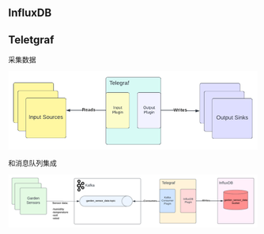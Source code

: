 ## InfluxDB

## Teletgraf

采集数据

![Telegraf](./.assets/InfluxDB简介/Telegraf.png)

和消息队列集成

![The application architecture courtesy of Aykut Bulgu](./.assets/InfluxDB简介/The_application_architecture_courtesy_of_Aykut_Bulgu.png)